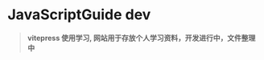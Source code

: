 # JavaScriptGuide dev

> **vitepress 使用学习, 网站用于存放个人学习资料，开发进行中，文件整理中**

[//]: # "### 参考网站链接："
[//]: #
[//]: # "- https://fe.ecool.fun/"
[//]: # "- https://lgwebdream.github.io/FE-Interview/daily/"
[//]: # "- https://www.1024nav.com/front-junior/"
[//]: # "- https://www.yuque.com/cuggz/interview"
[//]: # "- https://www.yuque.com/cuggz/feplus/oewdt3 🌟🌟"
[//]: # "- https://q.shanyue.tech/"
[//]: # "- https://juejin.cn/post/6948227795059212318#heading-0"
[//]: # "- https://juejin.cn/post/6993141036600000548"
[//]: # "- https://juejin.cn/post/6992767550543265829"
[//]: # "- https://www.nowcoder.com/"
[//]: # "- https://juejin.cn/post/7075332630417244173"
[//]: # "- https://blog.csdn.net/z1832729975/article/details/123431083"
[//]: # "- https://juejin.cn/post/6989422484722286600"
[//]: # "- https://juejin.cn/post/6844904116339261447"
[//]: # "- https://zhuanlan.zhihu.com/p/74817089"
[//]: # "- https://github.com/cttin/cttin.github.io/issues/2"
[//]: # "- https://zhuanlan.zhihu.com/p/41604775"
[//]: # "- https://www.ruanyifeng.com/blog/2015/07/flex-grammar.html"
